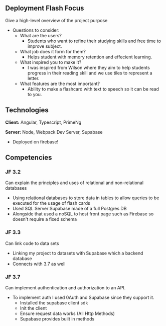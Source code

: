 ## Deployment Flash Focus
Give a high-level overview of the project purpose
- Questions to consider:
    - What are the users?
      - Students who want to refine their studying skills and free time to improve subject.
    - What job does it form for them?
      - Helps student with memory retention and effecient learning.
    - What inspired you to make it?
      - I was inspired from Wilson where they aim to help students progress in their reading skill and we use tiles to represent a letter.
    - What features are the most important?
      - Ability to make a flashcard with text to speech so it can be read to you.

## Technologies
**Client:** Angular, Typescript, PrimeNg

**Server:** Node, Webpack Dev Server, Supabase

* Deployed on firebase!

## Competencies
### JF 3.2
Can explain the principles and uses of relational and non-relational databases
* Using relational databases to store data in tables to allow queries to be executed for the usage of flash cards
* Used SQL Server Supabase made of a full Postgres DB
* Alongside that used a noSQL to host front page such as Firebase so doesn't require a fixed schema

### JF 3.3
Can link code to data sets
* Linking my project to datasets with Supabase which a backend database
* Connects with 3.7 as well

### JF 3.7
Can implement authentication and authorization to an API.
* To implement auth I used 0Auth and Supabase since they support it.
  * Installed the supabase client sdk
  * Init the client
  * Ensure request data works (All Http Methods)
  * Supabase provides built in methods
